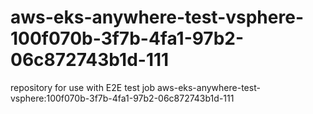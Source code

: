 # aws-eks-anywhere-test-vsphere-100f070b-3f7b-4fa1-97b2-06c872743b1d-111
repository for use with E2E test job aws-eks-anywhere-test-vsphere:100f070b-3f7b-4fa1-97b2-06c872743b1d-111
